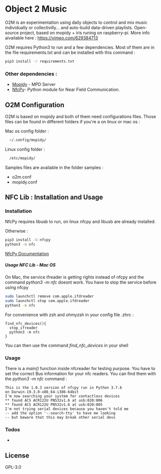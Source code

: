 

# Object 2 Music

O2M is an experimentation using daily objects to control and mix music individually or collectivilly... and auto-build data-driven playlists.
Open-source project, based on mopidy + iris runing on raspberry-pi.
More info aivailable here : https://vimeo.com/629384713

O2M requires Python3 to run and a few dependencies. Most of them are in the file requirements.txt and can be installed with this command :

```sh
pip3 install -r requirements.txt
```

### Other dependencies :

- [Mopidy](https://docs.mopidy.com/en/latest/installation/) - MPD Server
- [NfcPy](https://pypi.org/project/nfcpy/)- Python module for Near Field Communication.

## O2M Configuration

O2M is based on mopidy and both of them need configurations files. Those files can be found in different folders if you're a on linux or mac os :

Mac os config folder :

```sh
  ~/.config/mopidy/
```

Linux config folder :

```sh
  /etc/mopidy/
```

Samples files are available in the folder samples :

- o2m.conf
- mopidy.conf

## NFC Lib : Installation and Usage

### Installation

NfcPy requires libusb to run, on linux nfcpy and libusb are already installed.

Otherwise :

```sh
pip3 install -U nfcpy
python3 -m nfc
```

[NfcPy Documentation](https://nfcpy.readthedocs.io/en/latest/topics/get-started.html)

##### Usage NFC Lib - Mac OS

On Mac, the service ifreader is getting rights instead of nfcpy and the command _python3 -m nfc_ doesnt work. You have to stop the service before using nfcpy

```sh
sudo launchctl remove com.apple.ifdreader
sudo launchctl stop com.apple.ifdreader
python3 -m nfc
```

For convenience with zsh and ohmyzsh in your config file .zhrc :

```
find_nfc_devices(){
  stop_ifreader
  python3 -m nfc
}
```

You can then use the command _find_nfc_devices_ in your shell

### Usage

There is a _main()_ function inside nfcreader for testing purpose. You have to set the correct Bus information for your nfc readers. You can find them with the _python3 -m nfc_ command :

```
This is the 1.0.3 version of nfcpy run in Python 3.7.6
on Darwin-19.3.0-x86_64-i386-64bit
I'm now searching your system for contactless devices
** found ACS ACR122U PN532v1.6 at usb:020:006
** found ACS ACR122U PN532v1.6 at usb:020:005
I'm not trying serial devices because you haven't told me
-- add the option '--search-tty' to have me looking
-- but beware that this may break other serial devs
```

### Todos

-

## License

GPL-3.0
